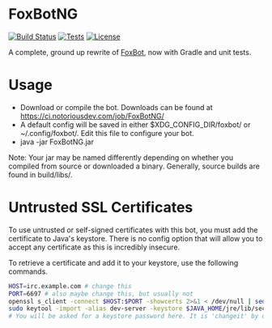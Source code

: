 FoxBotNG
========

[![Build Status](https://img.shields.io/jenkins/s/https/ci.notoriousdev.com/FoxBotNG.svg?style=flat-square)](https://ci.notoriousdev.com/job/FoxBotNG/)
[![Tests](https://img.shields.io/jenkins/t/https/ci.notoriousdev.com/FoxBotNG.svg?style=flat-square)](https://ci.notoriousdev.com/job/FoxBotNG/lastSuccessfulBuild/testReport/)
[![License](https://img.shields.io/badge/license-GPLv3-blue.svg?style=flat-square)](https://www.gnu.org/licenses/gpl-3.0.en.html)

A complete, ground up rewrite of [FoxBot](https://github.com/FoxDev/FoxBot), now with Gradle and unit tests.

# Usage

* Download or compile the bot. Downloads can be found at https://ci.notoriousdev.com/job/FoxBotNG/
* A default config will be saved in either $XDG_CONFIG_DIR/foxbot/ or ~/.config/foxbot/. Edit this file to configure your bot.
* java -jar FoxBotNG.jar

Note: Your jar may be named differently depending on whether you compiled from source or downloaded a binary. Generally, source builds are found in build/libs/.

# Untrusted SSL Certificates

To use untrusted or self-signed certificates with this bot, you must add the certificate to Java's keystore. There is no config option that will allow you to accept any certificate as this is incredibly insecure.

To retrieve a certificate and add it to your keystore, use the following commands.

```bash
HOST=irc.example.com # change this
PORT=6697 # also maybe change this, but usually not
openssl s_client -connect $HOST:$PORT -showcerts 2>&1 < /dev/null | sed -ne '/-BEGIN CERTIFICATE-/,/-END CERTIFICATE-/p' | sed -ne '1,/-END CERTIFICATE-/p' > irc-cert.pem
sudo keytool -import -alias dev-server -keystore $JAVA_HOME/jre/lib/security/cacerts -file irc-cert.pem
# You will be asked for a keystore password here. It is 'changeit' by default.
```